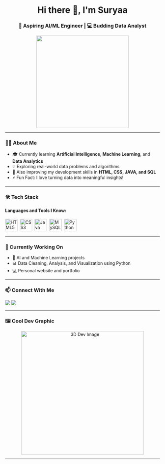 <!-- GitHub Profile README for Suryaa -->

<h1 align="center">Hi there 👋, I'm Suryaa</h1>
<h3 align="center">🚀 Aspiring AI/ML Engineer | 💻 Budding Data Analyst</h3>

<p align="center">
  <img src="https://user-images.githubusercontent.com/74038190/212235508-735305e1-3672-46ca-b3c6-202d1a7f6b9d.gif" width="300"/>
</p>

---

### 👨‍💻 About Me

- 🎓 Currently learning **Artificial Intelligence**, **Machine Learning**, and **Data Analytics**
- 💡 Exploring real-world data problems and algorithms
- 🌱 Also improving my development skills in **HTML, CSS, JAVA, and SQL**
- ⚡ Fun Fact: I love turning data into meaningful insights!

---

### 🛠️ Tech Stack

#### Languages and Tools I Know:
<p align="left">
  <img src="https://cdn.jsdelivr.net/gh/devicons/devicon/icons/html5/html5-original.svg" title="HTML5" alt="HTML5" width="40" height="40"/>&nbsp;
  <img src="https://cdn.jsdelivr.net/gh/devicons/devicon/icons/css3/css3-original.svg" title="CSS3" alt="CSS3" width="40" height="40"/>&nbsp;
  <img src="https://cdn.jsdelivr.net/gh/devicons/devicon/icons/java/java-original.svg" title="Java" alt="Java" width="40" height="40"/>&nbsp;
  <img src="https://cdn.jsdelivr.net/gh/devicons/devicon/icons/mysql/mysql-original.svg" title="MySQL" alt="MySQL" width="40" height="40"/>&nbsp;
  <img src="https://cdn.jsdelivr.net/gh/devicons/devicon/icons/python/python-original.svg" title="Python" alt="Python" width="40" height="40"/>&nbsp;
</p>

---

### 🔭 Currently Working On

- 🤖 AI and Machine Learning projects
- 📊 Data Cleaning, Analysis, and Visualization using Python
- 💻 Personal website and portfolio

---

### 📫 Connect With Me

<p align="left">
  <a href="https://www.linkedin.com/" target="_blank"><img src="https://img.shields.io/badge/LinkedIn-blue?style=for-the-badge&logo=linkedin&logoColor=white"/></a>
  <a href="https://www.instagram.com/" target="_blank"><img src="https://img.shields.io/badge/Instagram-E4405F?style=for-the-badge&logo=instagram&logoColor=white"/></a>
</p>

---

### 🖼️ Cool Dev Graphic
<p align="center">
  <img src="https://cdn.dribbble.com/users/1162077/screenshots/3848914/programmer.gif" alt="3D Dev Image" width="400"/>
</p>

---



<!--
**suryaa-sv/suryaa-sv** is a ✨ _special_ ✨ repository because its `README.md` (this file) appears on your GitHub profile.

Here are some ideas to get you started:

- 🔭 I’m currently working on ...
- 🌱 I’m currently learning ...
- 👯 I’m looking to collaborate on ...
- 🤔 I’m looking for help with ...
- 💬 Ask me about ...
- 📫 How to reach me: ...
- 😄 Pronouns: ...
- ⚡ Fun fact: ...
-->
